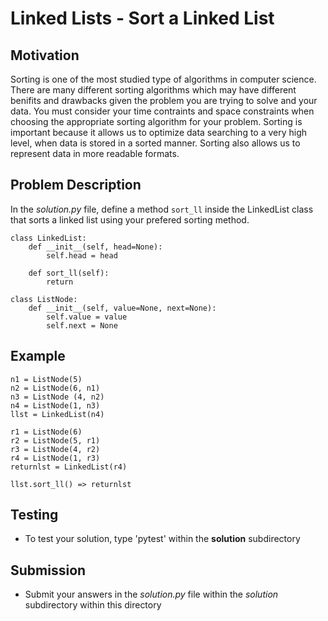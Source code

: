 # Linked Lists - Sort a Linked List

## Motivation
Sorting is one of the most studied type of algorithms in computer science. There are many different sorting algorithms which may have different benifits and drawbacks given the problem you are trying to solve and your data. You must consider your time contraints and space constraints when choosing the appropriate sorting algorithm for your problem.
Sorting is important because it allows us to optimize data searching to a very high level, when data is stored in a sorted manner. Sorting also allows us to represent data in more readable formats.

## Problem Description
In the *solution.py* file, define a method `sort_ll` inside the LinkedList class that sorts a linked list using your prefered sorting method. 
```
class LinkedList:
    def __init__(self, head=None):
        self.head = head
    
    def sort_ll(self):
        return

class ListNode:
    def __init__(self, value=None, next=None):
        self.value = value
        self.next = None
```

## Example
```
n1 = ListNode(5)
n2 = ListNode(6, n1)
n3 = ListNode (4, n2)
n4 = ListNode(1, n3)
llst = LinkedList(n4)

r1 = ListNode(6)
r2 = ListNode(5, r1)
r3 = ListNode(4, r2)
r4 = ListNode(1, r3)
returnlst = LinkedList(r4)

llst.sort_ll() => returnlst
```


## Testing
* To test your solution, type 'pytest' within the **solution** subdirectory

## Submission
* Submit your answers in the *solution.py* file within the *solution* subdirectory within this directory
